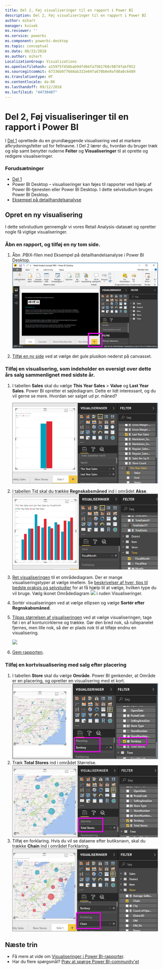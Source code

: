 ```yaml
---
title: Del 2, Føj visualiseringer til en rapport i Power BI
description: Del 2, Føj visualiseringer til en rapport i Power BI
author: mihart
manager: kvivek
ms.reviewer: ''
ms.service: powerbi
ms.component: powerbi-desktop
ms.topic: conceptual
ms.date: 08/23/2018
ms.author: mihart
LocalizationGroup: Visualizations
ms.openlocfilehash: a15975f456bab94fd04fa7501760c9874fabf952
ms.sourcegitcommit: 67336b077668ab332e04fa670b0e9afd0a0c6489
ms.translationtype: HT
ms.contentlocale: da-DK
ms.lasthandoff: 09/12/2018
ms.locfileid: "44730487"
---
```

# <a name="part-2-add-visualizations-to-a-power-bi-report"></a>Del 2, Føj visualiseringer til en rapport i Power BI
I [Del 1](power-bi-report-add-visualizations-ii.md) oprettede du en grundlæggende visualisering ved at markere afkrydsningsfelter ud for feltnavne.  I Del 2 lærer du, hvordan du bruger træk og slip samt benytter ruderne **Felter** og **Visualiseringer** til at oprette og redigere visualiseringer.

### <a name="prerequisites"></a>Forudsætninger
- [Del 1](power-bi-report-add-visualizations-ii.md)
- Power BI Desktop – visualiseringer kan føjes til rapporter ved hjælp af Power BI-tjenesten eller Power BI Desktop. I dette selvstudium bruges Power BI Desktop. 
- [Eksempel på detailhandelsanalyse](http://download.microsoft.com/download/9/6/D/96DDC2FF-2568-491D-AAFA-AFDD6F763AE3/Retail%20Analysis%20Sample%20PBIX.pbix)

## <a name="create-a-new-visualization"></a>Opret en ny visualisering
I dette selvstudium gennemgår vi vores Retail Analysis-datasæt og opretter nogle få vigtige visualiseringer.

### <a name="open-a-report-and-add-a-new-blank-page"></a>Åbn en rapport, og tilføj en ny tom side.
1. Åbn .PBIX-filen med Eksempel på detailhandelsanalyse i Power BI Desktop. 
   ![](media/power-bi-report-add-visualizations-ii/power-bi-open-desktop.png)   

2.  [Tilføj en ny side](../power-bi-report-add-page.md) ved at vælge det gule plusikon nederst på canvasset.

### <a name="add-a-visualization-that-looks-at-this-years-sales-compared-to-last-year"></a>Tilføj en visualisering, som indeholder en oversigt over dette års salg sammenlignet med sidste år.
1. I tabellen **Sales** skal du vælge **This Year Sales** > **Value** og **Last Year Sales**. Power BI opretter et søjlediagram.  Dette er lidt interessant, og du vil gerne se mere. Hvordan ser salget ud pr. måned?  
   
   ![](media/power-bi-report-add-visualizations-ii/power-bi-barchart.png)
2. I tabellen Tid skal du trække **Regnskabsmåned** ind i området **Akse**.  
   ![](media/power-bi-report-add-visualizations-ii/power-bi-month.png)
3. [Ret visualiseringen](power-bi-report-change-visualization-type.md) til et områdediagram.  Der er mange visualiseringstyper at vælge imellem. Se [beskrivelser af hver, tips til bedste praksis og selvstudier](power-bi-visualization-types-for-reports-and-q-and-a.md) for at få hjælp til at vælge, hvilken type du vil bruge. Vælg ikonet Områdediagram ![](media/power-bi-report-add-visualizations-ii/power-bi-areachart.png) i ruden Visualiseringer.
4. Sortér visualiseringen ved at vælge ellipsen og vælge **Sortér efter Regnskabsmåned**.
5. [Tilpas størrelsen af visualiseringen](power-bi-visualization-move-and-resize.md) ved at vælge visualiseringen, tage fat i en af konturcirklerne og trække. Gør den bred nok, så rullepanelet fjernes, men lille nok, så der er plads nok til at tilføje endnu en visualisering.
   
   ![](media/power-bi-report-add-visualizations-ii/pbi_part2_7b.png)
6. [Gem rapporten](../service-report-save.md).

### <a name="add-a-map-visualization-that-looks-at-sales-by-location"></a>Tilføj en kortvisualisering med salg efter placering
1. I tabellen **Store** skal du vælge **Område**. Power BI genkender, at Område er en placering, og opretter en visualisering med et kort.  
   ![](media/power-bi-report-add-visualizations-ii/power-bi-map.png)
2. Træk **Total Stores** ind i området Størrelse.  
   ![](media/power-bi-report-add-visualizations-ii/power-bi-map2.png)
3. Tilføj en forklaring.  Hvis du vil se dataene efter butiksnavn, skal du trække **Chain** ind i området Forklaring.  
   ![](media/power-bi-report-add-visualizations-ii/power-bi-legend.png)

## <a name="next-steps"></a>Næste trin
* Få mere at vide om [Visualiseringer i Power BI-rapporter](power-bi-report-visualizations.md).  
* Har du flere spørgsmål? [Prøv at spørge Power BI-community'et](http://community.powerbi.com/)

